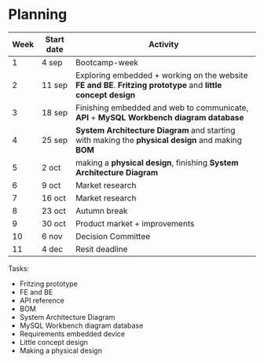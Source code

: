 # Planning

| Week | Start date | Activity                                                                                                        |
| ---- | ---------- | --------------------------------------------------------------------------------------------------------------- |
| 1    | 4 sep      | Bootcamp-week                                                                                                   |
| 2    | 11 sep     | Exploring embedded + working on the website **FE and BE**. **Fritzing prototype** and **little concept design** |
| 3    | 18 sep     | Finishing embedded and web to communicate, **API** + **MySQL Workbench diagram database**                       |
| 4    | 25 sep     | **System Architecture Diagram** and starting with making the **physical design** and making **BOM**             |
| 5    | 2 oct      | making a **physical design**, finishing **System Architecture Diagram**                                         |
| 6    | 9 oct      | Market research                                                                                                 |
| 7    | 16 oct     | Market research                                                                                                 |
| 8    | 23 oct     | Autumn break                                                                                                    |
| 9    | 30 oct     | Product market + improvements                                                                                   |
| 10   | 6 nov      | Decision Committee                                                                                              |
| 11   | 4 dec      | Resit deadline                                                                                                  |

Tasks:

- Fritzing prototype
- FE and BE
- API reference
- BOM
- System Architecture Diagram
- MySQL Workbench diagram database
- Requirements embedded device
- Little concept design
- Making a physical design
